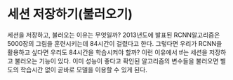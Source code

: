 # 세션 저장하기(불러오기)

세션을 저장하고, 불러오는 이유는 무엇일까? 2013년도에 발표된 RCNN알고리즘은 5000장의 그림을 훈련시키는데 84시간이 걸렸다고 한다. 그렇다면 우리가 RCNN을 활용하고 싶다면 우리도 84시간을 학습시켜야 할까? 이런 이유에서 tf는 세션을 저장하고 불러오는 기능이 있다. 이미 성능이 좋다고 확인된 알고리즘의 변수들을 불러오면 별도의 학습시간 없이 곧바로 모델을 이용할 수 있게 된다.